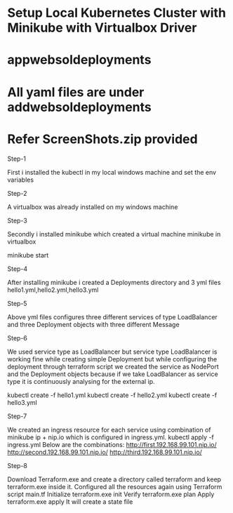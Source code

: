 # Setup Local Kubernetes Cluster with Minikube with Virtualbox Driver
# appwebsoldeployments
# All yaml files are under addwebsoldeployments
# Refer ScreenShots.zip provided

Step-1

First i installed the kubectl in my local windows machine and set the env variables

Step-2

A virtualbox was already installed on my windows machine

Step-3

Secondly i installed minikube which created a virtual machine minikube in virtualbox

minikube start

Step-4

After installing minikube i created a Deployments directory and 3 yml files hello1.yml,hello2.yml,hello3.yml

Step-5

Above yml files configures three different services of type LoadBalancer and three Deployment objects with three different Message

Step-6

We used service type as LoadBalancer but service type LoadBalancer is working fine while creating simple Deployment but while configuring the deployment through terraform script we created the service as NodePort and the Deployment objects because if we take LoadBalancer as service type it is continuously analysing for the external ip.

kubectl create -f hello1.yml
kubectl create -f hello2.yml
kubectl create -f hello3.yml

Step-7

We created an ingress resource for each service using combination of minikube ip + nip.io which is configured in ingress.yml.
kubectl apply -f ingress.yml
Below are the combinations:
http://first.192.168.99.101.nip.io/
http://second.192.168.99.101.nip.io/
http://third.192.168.99.101.nip.io/

Step-8

Download Terraform.exe and create a directory called terraform and keep terraform.exe inside it.
Configured all the resources again using Terraform script main.tf
Initialize
terraform.exe init
Verify
terraform.exe plan
Apply
terraform.exe apply
It will create a state file
